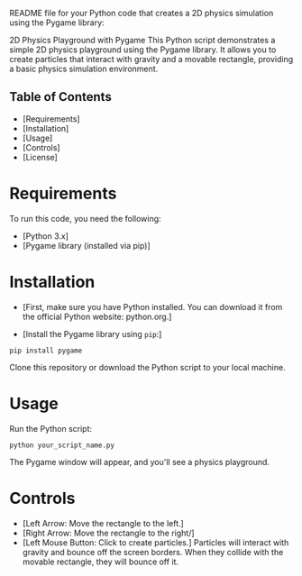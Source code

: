 README file for your Python code that creates a 2D physics simulation using the Pygame library:

2D Physics Playground with Pygame
This Python script demonstrates a simple 2D physics playground using the Pygame library. It allows you to create particles that interact with gravity and a movable rectangle, providing a basic physics simulation environment.

## Table of Contents
- [Requirements]
- [Installation]
- [Usage]
- [Controls]
- [License]
# Requirements
To run this code, you need the following:

- [Python 3.x]
- [Pygame library (installed via pip)]

# Installation
- [First, make sure you have Python installed. You can download it from the official Python website: python.org.]

- [Install the Pygame library using ```pip```:]

```
pip install pygame
```
Clone this repository or download the Python script to your local machine.

# Usage
Run the Python script:

```
python your_script_name.py
```
The Pygame window will appear, and you'll see a physics playground.

# Controls
- [Left Arrow: Move the rectangle to the left.]
- [Right Arrow: Move the rectangle to the right/]
- [Left Mouse Button: Click to create particles.]
Particles will interact with gravity and bounce off the screen borders. When they collide with the movable rectangle, they will bounce off it.
